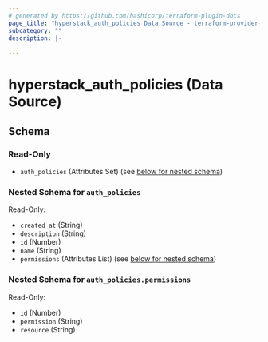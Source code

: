 ```yaml
---
# generated by https://github.com/hashicorp/terraform-plugin-docs
page_title: "hyperstack_auth_policies Data Source - terraform-provider-hyperstack"
subcategory: ""
description: |-
  
---
```


# hyperstack_auth_policies (Data Source)





<!-- schema generated by tfplugindocs -->
## Schema

### Read-Only

- `auth_policies` (Attributes Set) (see [below for nested schema](#nestedatt--auth_policies))

<a id="nestedatt--auth_policies"></a>
### Nested Schema for `auth_policies`

Read-Only:

- `created_at` (String)
- `description` (String)
- `id` (Number)
- `name` (String)
- `permissions` (Attributes List) (see [below for nested schema](#nestedatt--auth_policies--permissions))

<a id="nestedatt--auth_policies--permissions"></a>
### Nested Schema for `auth_policies.permissions`

Read-Only:

- `id` (Number)
- `permission` (String)
- `resource` (String)
